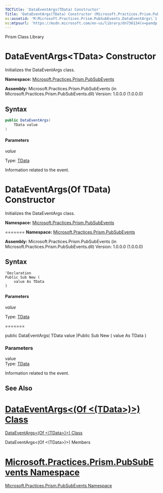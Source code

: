 ```yaml
---
TOCTitle: 'DataEventArgs(TData) Constructor'
Title: 'DataEventArgs(TData) Constructor (Microsoft.Practices.Prism.PubSubEvents)'
ms:assetid: 'M:Microsoft.Practices.Prism.PubSubEvents.DataEventArgs\`1.\#ctor(\`0)'
ms:mtpsurl: 'https://msdn.microsoft.com/en-us/library/dn736134(v=pandp.50)'
---
```


Prism Class Library

# DataEventArgs&lt;TData&gt; Constructor

Initializes the DataEventArgs class.

**Namespace:** [Microsoft.Practices.Prism.PubSubEvents](https://msdn.microsoft.com/en-us/library/microsoft.practices.prism.pubsubevents(v=pandp.50))

**Assembly:** Microsoft.Practices.Prism.PubSubEvents (in Microsoft.Practices.Prism.PubSubEvents.dll) Version: 1.0.0.0 (1.0.0.0)

## Syntax

```C#
public DataEventArgs(
	TData value
)
``` 

#### Parameters

_value_

Type: [TData](https://msdn.microsoft.com/en-us/library/dn736191(v=pandp.50))

Information related to the event.


# DataEventArgs(Of TData) Constructor

Initializes the DataEventArgs class.


**Namespace:** [Microsoft.Practices.Prism.PubSubEvents](https://msdn.microsoft.com/n:microsoft.practices.prism.pubsubevents)

=======
**Namespace:** [Microsoft.Practices.Prism.PubSubEvents](https://msdn.microsoft.com/library/microsoft.practices.prism.pubsubevents)


**Assembly:** Microsoft.Practices.Prism.PubSubEvents (in Microsoft.Practices.Prism.PubSubEvents.dll) Version: 1.0.0.0 (1.0.0.0)

## Syntax


```VB
'Declaration
Public Sub New ( 
	value As TData
)
```
#### Parameters

_value_

Type: [TData](https://msdn.microsoft.com/en-us/library/dn736191(v=pandp.50))

=======

public DataEventArgs( TData value )Public Sub New ( value As TData )

### Parameters

value  
Type: [TData](https://msdn.microsoft.com/library/microsoft.practices.prism.pubsubevents.dataeventargs%601)

Information related to the event.

## See Also


[DataEventArgs&lt;(Of &lt;(TData&gt;)&gt;) Class](https://msdn.microsoft.com/en-us/library/dn736191(v=pandp.50))
=======

[DataEventArgs&lt;(Of &lt;(TData&gt;)&gt;) Class](https://msdn.microsoft.com/library/microsoft.practices.prism.pubsubevents.dataeventargs%601)


DataEventArgs&lt;(Of &lt;(TData&gt;)&gt;) Members


[Microsoft.Practices.Prism.PubSubEvents Namespace](https://msdn.microsoft.com/en-us/library/microsoft.practices.prism.pubsubevents(v=pandp.50))
=======
[Microsoft.Practices.Prism.PubSubEvents Namespace](https://msdn.microsoft.com/library/microsoft.practices.prism.pubsubevents)

